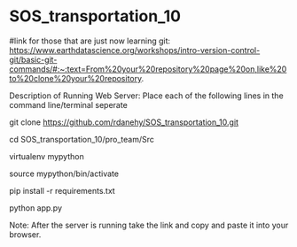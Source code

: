 # SOS_transportation_10
#link for those that are just now learning git: https://www.earthdatascience.org/workshops/intro-version-control-git/basic-git-commands/#:~:text=From%20your%20repository%20page%20on,like%20to%20clone%20your%20repository.

Description of Running Web Server:
Place each of the following lines in the command line/terminal seperate

git clone https://github.com/rdanehy/SOS_transportation_10.git

cd SOS_transportation_10/pro_team/Src

virtualenv mypython

source mypython/bin/activate

pip install -r requirements.txt

python app.py

Note: After the server is running take the link and copy and paste it into your browser.
